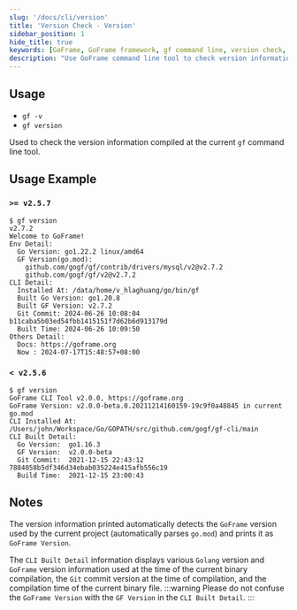 ```yaml
---
slug: '/docs/cli/version'
title: 'Version Check - Version'
sidebar_position: 1
hide_title: true
keywords: [GoFrame, GoFrame framework, gf command line, version check, gf version, CLI tool, Golang version, technical documentation, code compilation, environment configuration]
description: "Use GoFrame command line tool to check version information, including usage of gf -v and gf version. The content covers examples of different version uses, showing specific version information of GoFrame in projects, explaining CLI compilation details and notes, to help users accurately understand the relationship between GoFrame version and Golang and related technologies."
---
```


## Usage

- `gf -v`
- `gf version`

Used to check the version information compiled at the current `gf` command line tool.

## Usage Example

### `>= v2.5.7`

```text
$ gf version
v2.7.2
Welcome to GoFrame!
Env Detail:
  Go Version: go1.22.2 linux/amd64
  GF Version(go.mod):
    github.com/gogf/gf/contrib/drivers/mysql/v2@v2.7.2
    github.com/gogf/gf/v2@v2.7.2
CLI Detail:
  Installed At: /data/home/v_hlaghuang/go/bin/gf
  Built Go Version: go1.20.8
  Built GF Version: v2.7.2
  Git Commit: 2024-06-26 10:08:04 b11caba5b03ed54fbb1415151f7d62b6d913179d
  Built Time: 2024-06-26 10:09:50
Others Detail:
  Docs: https://goframe.org
  Now : 2024-07-17T15:48:57+08:00
```

### `< v2.5.6`

```text
$ gf version
GoFrame CLI Tool v2.0.0, https://goframe.org
GoFrame Version: v2.0.0-beta.0.20211214160159-19c9f0a48845 in current go.mod
CLI Installed At: /Users/john/Workspace/Go/GOPATH/src/github.com/gogf/gf-cli/main
CLI Built Detail:
  Go Version:  go1.16.3
  GF Version:  v2.0.0-beta
  Git Commit:  2021-12-15 22:43:12 7884058b5df346d34ebab035224e415afb556c19
  Build Time:  2021-12-15 23:00:43
```

## Notes

The version information printed automatically detects the `GoFrame` version used by the current project (automatically parses `go.mod`) and prints it as `GoFrame Version`.

The `CLI Built Detail` information displays various `Golang` version and `GoFrame` version information used at the time of the current binary compilation, the `Git` commit version at the time of compilation, and the compilation time of the current binary file.
:::warning
Please do not confuse the `GoFrame Version` with the `GF Version` in the `CLI Built Detail`.
:::